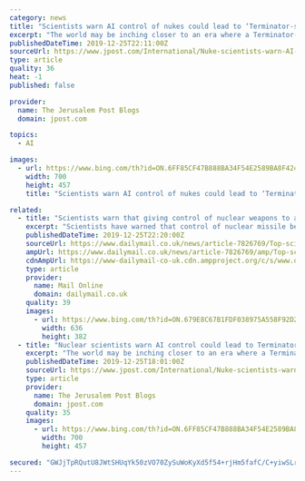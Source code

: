 ```yaml
---
category: news
title: "Scientists warn AI control of nukes could lead to ‘Terminator-style’ war"
excerpt: "The world may be inching closer to an era where a Terminator-style apocalyptic nuclear war could be possible due to yielding control over nuclear weapons to artificial intelligence (AI), according to publications by nuclear scientists and defense experts. While numerous AI experts have told the Jerusalem Post over the years that people worried ..."
publishedDateTime: 2019-12-25T22:11:00Z
sourceUrl: https://www.jpost.com/International/Nuke-scientists-warn-AI-control-could-lead-to-Terminator-style-nuke-war-612123
type: article
quality: 36
heat: -1
published: false

provider:
  name: The Jerusalem Post Blogs
  domain: jpost.com

topics:
  - AI

images:
  - url: https://www.bing.com/th?id=ON.6FF85CF47B888BA34F54E2589BA8F424
    width: 700
    height: 457
    title: "Scientists warn AI control of nukes could lead to ‘Terminator-style’ war"

related:
  - title: "Scientists warn that giving control of nuclear weapons to artificial intelligence could lead to nuclear war"
    excerpt: "Scientists have warned that control of nuclear missile being handed to artificial intelligence could lead to a 'Terminator-style' apocalyptic war. Top nuclear scientists have warned that the technology could turn on humans like in the famed Arnold Schwarzenegger 'Terminator' films. A report by experts at Cornell University warns that an ..."
    publishedDateTime: 2019-12-25T22:20:00Z
    sourceUrl: https://www.dailymail.co.uk/news/article-7826769/Top-scientists-warn-AI-nuclear-missiles-bring-Terminator-style-apocalypse.html
    ampUrl: https://www.dailymail.co.uk/news/article-7826769/amp/Top-scientists-warn-AI-nuclear-missiles-bring-Terminator-style-apocalypse.html
    cdnAmpUrl: https://www-dailymail-co-uk.cdn.ampproject.org/c/s/www.dailymail.co.uk/news/article-7826769/amp/Top-scientists-warn-AI-nuclear-missiles-bring-Terminator-style-apocalypse.html
    type: article
    provider:
      name: Mail Online
      domain: dailymail.co.uk
    quality: 39
    images:
      - url: https://www.bing.com/th?id=ON.679E8C67B1FDF038975A558F92D2CF54
        width: 636
        height: 382
  - title: "Nuclear scientists warn AI control could lead to Terminator style nuke war"
    excerpt: "The world may be inching closer to an era where a Terminator-style apocalyptic nuclear war could be possible due to yielding control over nuclear weapons to artificial intelligence (AI), according to publications by nuclear scientists and defense experts. While numerous AI experts have told the Jerusalem Post over the years that people worried ..."
    publishedDateTime: 2019-12-25T18:01:00Z
    sourceUrl: https://www.jpost.com/International/Nuke-scientists-warn-AI-control-could-lead-to-Terminator-style-nuke-war-612123
    type: article
    provider:
      name: The Jerusalem Post Blogs
      domain: jpost.com
    quality: 35
    images:
      - url: https://www.bing.com/th?id=ON.6FF85CF47B888BA34F54E2589BA8F424
        width: 700
        height: 457

secured: "GWJjTpRQutU8JWtSHUqYk50zVO70ZySuWoKyXd5f54+rjHm5fafC/C+yiwSLrusNCB77ER61XQ1KWFMUERQ5117BpAVkBmoslxTFU7pEQMZ65g8/04o2U1ibjSyxXHBtqfUCpeVC85oet6x16Q5PL9FzfvuqIROwgFalnFa2cmwr3O/F0zBRN/0u2CozSzhZanXG0aJjku1EM3CFUaCQpa5edXnoAjCEo3fiGI7FCms/+IDVnQzcdb7RQ6Lda9cAQWhIWxXtoxhlprPKvWL7Gg==;7lFPUZywD4/dl4T+T5wAJA=="
---
```


